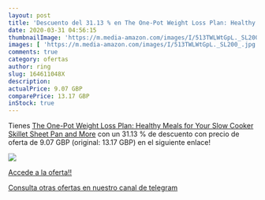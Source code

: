 ```yaml
---
layout: post
title: 'Descuento del 31.13 % en The One-Pot Weight Loss Plan: Healthy Me'
date: 2020-03-31 04:56:15
thumbnailImage: 'https://m.media-amazon.com/images/I/513TWLWtGpL._SL200_.jpg'
images: [ 'https://m.media-amazon.com/images/I/513TWLWtGpL._SL200_.jpg' ]
comments: true
category: ofertas
author: ring
slug: 164611048X
description:
actualPrice: 9.07 GBP
comparePrice: 13.17 GBP
inStock: true
---
```


Tienes [The One-Pot Weight Loss Plan: Healthy Meals for Your Slow Cooker  Skillet  Sheet Pan  and More](https://www.amazon.com/dp/164611048X/?tag=redken08-20) con un 31.13 % de descuento con precio de oferta de 9.07 GBP (original: 13.17 GBP) en el siguiente enlace!

[![](https://m.media-amazon.com/images/I/513TWLWtGpL._SL200_.jpg)](https://www.amazon.com/dp/164611048X/?tag=redken08-20)

[Accede a la oferta!!](https://www.amazon.com/dp/164611048X/?tag=redken08-20)

[Consulta otras ofertas en nuestro canal de telegram](https://t.me/s/ofertas25)

